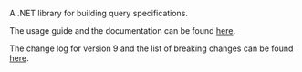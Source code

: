 A .NET library for building query specifications.

The usage guide and the documentation can be found [here](https://specification.ardalis.com/).

The change log for version 9 and the list of breaking changes can be found [here](https://github.com/ardalis/Specification/issues/427).

